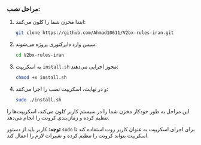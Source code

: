 
### مراحل نصب:

1. ابتدا مخزن شما را کلون می‌کنند:
   
   ```bash
   git clone https://github.com/Ahmad10611/V2bx-rules-iran.git
   ```

2. سپس وارد دایرکتوری پروژه می‌شوند:

   ```bash
   cd V2bx-rules-iran
   ```

3. به اسکریپت `install.sh` مجوز اجرایی می‌دهند:

   ```bash
   chmod +x install.sh
   ```

4. و در نهایت، اسکریپت نصب را اجرا می‌کنند:

   ```bash
   sudo ./install.sh
   ```

این مراحل به طور خودکار مخزن شما را در سیستم کاربر کلون می‌کند، اسکریپت‌ها را تنظیم کرده و زمان‌بندی کرونت را انجام می‌دهد. 

**توجه:** کاربر باید از دستور `sudo` برای اجرای اسکریپت به عنوان کاربر روت استفاده کند تا اسکریپت بتواند کرونت را تنظیم کرده و تغییرات لازم را اعمال کند.
